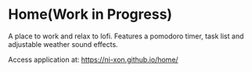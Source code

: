 # Home(Work in Progress)
A place to work and relax to lofi. Features a pomodoro timer, task list and adjustable weather sound effects.

Access application at: https://ni-xon.github.io/home/
